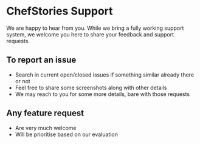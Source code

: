 # ChefStories Support

We are happy to hear from you. While we bring a fully working support system, we welcome you here to share your feedback and support requests.

## To report an issue
- Search in current open/closed issues if something similar already there or not
- Feel free to share some screenshots along with other details
- We may reach to you for some more details, bare with those requests

## Any feature request
- Are very much welcome
- Will be prioritise based on our evaluation
